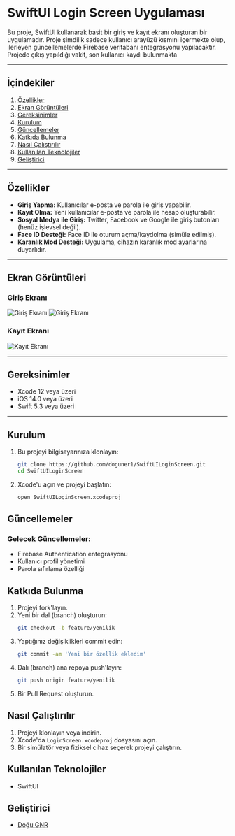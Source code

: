 # SwiftUI Login Screen Uygulaması

Bu proje, SwiftUI kullanarak basit bir giriş ve kayıt ekranı oluşturan bir uygulamadır. Proje şimdilik sadece kullanıcı arayüzü kısmını içermekte olup, ilerleyen güncellemelerde Firebase veritabanı entegrasyonu yapılacaktır. Projede çıkış yapıldığı vakit, son kullanıcı kaydı bulunmakta

---

## İçindekiler
1. [Özellikler](#özellikler)
2. [Ekran Görüntüleri](#ekran-görüntüleri)
3. [Gereksinimler](#gereksinimler)
4. [Kurulum](#kurulum)
5. [Güncellemeler](#güncellemeler)
6. [Katkıda Bulunma](#katkıda-bulunma)
7. [Nasıl Çalıştırılır](#nasıl-çalıştırılır)
8. [Kullanılan Teknolojiler](#kullanılan-teknolojiler)
9. [Geliştirici](#geliştirici)

---

## Özellikler

- **Giriş Yapma:** Kullanıcılar e-posta ve parola ile giriş yapabilir.
- **Kayıt Olma:** Yeni kullanıcılar e-posta ve parola ile hesap oluşturabilir.
- **Sosyal Medya ile Giriş:** Twitter, Facebook ve Google ile giriş butonları (henüz işlevsel değil).
- **Face ID Desteği:** Face ID ile oturum açma/kaydolma (simüle edilmiş).
- **Karanlık Mod Desteği:** Uygulama, cihazın karanlık mod ayarlarına duyarlıdır.

---

## Ekran Görüntüleri

### Giriş Ekranı
![Giriş Ekranı](https://github.com/doguner1/GitImageData/blob/main/LoginScreenView/Ekran%20Resmi%202024-05-25%2012.54.03.png?raw=true)
![Giriş Ekranı](https://github.com/doguner1/GitImageData/blob/main/LoginScreenView/Ekran%20Resmi%202024-05-25%2012.54.20.png?raw=true)

### Kayıt Ekranı
![Kayıt Ekranı](https://github.com/doguner1/GitImageData/blob/main/LoginScreenView/Ekran%20Resmi%202024-05-25%2012.54.30.png?raw=true)

---

## Gereksinimler

- Xcode 12 veya üzeri
- iOS 14.0 veya üzeri
- Swift 5.3 veya üzeri

---

## Kurulum

1. Bu projeyi bilgisayarınıza klonlayın:
   ```bash
   git clone https://github.com/doguner1/SwiftUILoginScreen.git
   cd SwiftUILoginScreen

2. Xcode'u açın ve projeyi başlatın:
   ```bash
   open SwiftUILoginScreen.xcodeproj

## Güncellemeler

### Gelecek Güncellemeler:

- Firebase Authentication entegrasyonu
- Kullanıcı profil yönetimi
- Parola sıfırlama özelliği

## Katkıda Bulunma

1. Projeyi fork'layın.
2. Yeni bir dal (branch) oluşturun:
    ```bash
    git checkout -b feature/yenilik
    ```
3. Yaptığınız değişiklikleri commit edin:
    ```bash
    git commit -am 'Yeni bir özellik ekledim'
    ```
4. Dalı (branch) ana repoya push'layın:
    ```bash
    git push origin feature/yenilik
    ```
5. Bir Pull Request oluşturun.

## Nasıl Çalıştırılır
1. Projeyi klonlayın veya indirin.
2. Xcode'da `LoginScreen.xcodeproj` dosyasını açın.
3. Bir simülatör veya fiziksel cihaz seçerek projeyi çalıştırın.

## Kullanılan Teknolojiler
- SwiftUI

## Geliştirici
- [Doğu GNR](https://github.com/doguner1)

